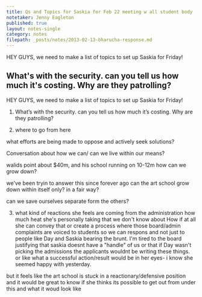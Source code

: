 ```yaml
---
title: Qs and Topics for Saskia for Feb 22 meeting w all student body 
notetaker: Jenny Eagleton
published: true
layout: notes-single
category: notes
filepath: _posts/notes/2013-02-13-bharucha-response.md
---
```


HEY GUYS, we need to make a list of topics to set up Saskia for Friday!

What's with the security. can you tell us how much it's costing. Why are they patrolling?
---

HEY GUYS, we need to make a list of topics to set up Saskia for Friday!

1. What’s with the security. can you tell us how much it’s costing. Why are they patrolling?

2. where to go from here

what efforts are being made to oppose and actively seek solutions?

Conversation about how we can/ can we live within our means?

walids point about $40m, and his school running on 10-12m
how can we grow down?

we've been tryin to answer this since forever ago
can the art school grow down within itself only? in a fair way?

can we save ourselves separate form the others?

3. what kind of reactions she feels are coming from the administration
how much heat she's personally taking that we don't know about
How if at all she can convey that or create a process where those board/admin complaints are voiced to students so we can respons and not just to people like Day and Saskia bearing the brunt.
I'm tired to the board justifying that saskia doesnt have a "handle" of us or that if Day wasn't picking the admissions the applicants wouldnt be writing these things.
or like what a successful action/result would be in her eyes- i know she seemed happy with yesterday.

but it feels like the art school is stuck in a reactionary/defensive position and it would be great to know if she thinks its possible to get out from under this and what it woud look like
